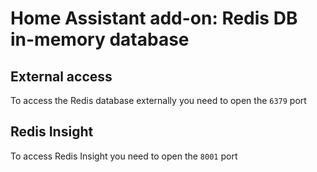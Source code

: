 # Home Assistant add-on: Redis DB in-memory database

## External access

To access the Redis database externally you need to open the `6379` port

## Redis Insight

To access Redis Insight you need to open the `8001` port
